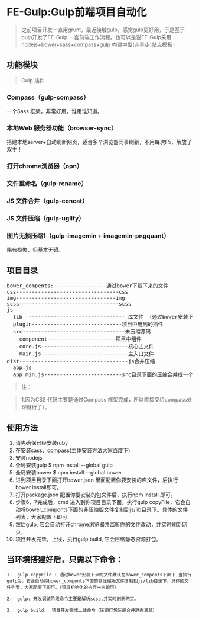 # FE-Gulp:Gulp前端项目自动化

> 之前项目开发一直用grunt，最近接触gulp，感觉gulp更好用，于是基于gulp开发了FE-Gulp 一套前端工作流程。也可以是说FF-Gulp采用nodejs+bower+sass+compass+gulp 构建中型(非异步)站点模板！



## 功能模块

> Gulp 插件

### Compass（gulp-compass）
一个Sass 框架，非常好用，谁用谁知道。

### 本地Web 服务器功能（browser-sync）
搭建本地server+自动刷新网页，适合多个浏览器同事刷新，不用每次F5，解放了双手！

### 打开chrome浏览器（opn）

### 文件重命名（gulp-rename）

### JS 文件合并（gulp-concat）

### JS 文件压缩（gulp-uglify）

### 图片无损压缩1（gulp-imagemin + imagemin-pngquant）
略有损失，但基本无碍。


## 项目目录
<pre>
bower_compents: ----------------通过bower下载下来的文件
css---------------------------------css
img--------------------------------img
scss--------------------------------scss
js
  lib  ------------------------------- 库文件 （通过bower安装下来的文件默认在bower_compents下面下）    
  plugin-----------------------------项目中用到的插件
  src---------------------------------未压缩源码
    component----------------------项目中组件
    core.js----------------------------核心主文件
    main.js----------------------------主入口文件
dist-----------------------------------js合并压缩
  app.js
  app.min.js-------------------------src目录下面的压缩合并成一个文件
</pre>


> 注：

> 1.因为CSS 代码主要是通过Compass 框架完成，所以直接交给compass处理就行了）。



## 使用方法
1.  请先确保已经安装ruby 
2.   在安装sass、compass(主体安装方法大家百度下)
3.   安装nodejs
4.  全局安装gulp
    $ npm install --global gulp 
5.  全局安装bower
    $ npm install --global bower 
6.  进到项目目录下面打开bower.json 里面配置你要安装的库文件，后执行bower install即可。
7.  打开package.json 配置你要安装的包文件后，执行npm install 即可。
8.  步骤6、7完成后，cmd 进入到你项目目录下面。执行gulp copyFile，它会自动将bower_componts下面的非压缩版文件复制到js/lib目录下。具体的文件列表，大家配置下即可
9. 然后gulp, 它会自动打开chrome浏览器并监听你的文件改动，并实时刷新网页。
10. 项目开发完毕，上线，执行gulp build, 它会压缩静态资源打包。

## 当环境搭建好后，只需以下命令：
   
    1.  gulp copyFile : 通过bower安装下来的文件默认在bower_compents下面下,当执行gulp后，它会自动将bower_componts下面的非压缩版文件复制到js/lib目录下，具体的文件列表，大家配置下即可。（项目初始化的执行一次即可）
    
    2.  gulp: 开发调试阶段命令主要是解析scss,并实时刷新网页。
    
    3.  gulp build:  项目开发完成上线命令（压缩打包压缩合并静态资源） 
 






